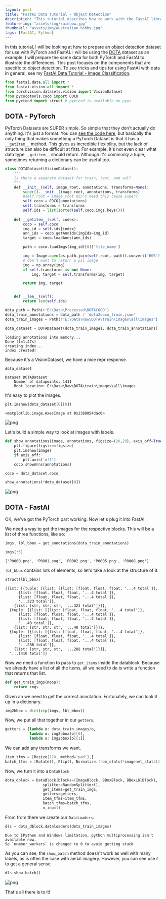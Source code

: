 ```yaml
---
layout: post
title: "FastAI Data Tutorial - Object Detection"
description: "This tutorial describes how to work with the FastAI library for object detection"
feature-img: "assets/img/rainbow.jpg"
thumbnail: "assets/img/australian_hobby.jpg"
tags: [FastAI, Python]
---
```


In this tutorial, I will be looking at how to prepare an object detection dataset for use with PyTorch and FastAI. I will be using the [DOTA](https://captain-whu.github.io/DOTA/dataset.html) dataset as an example. I will prepare the same data for both PyTorch and FastAI to illustrate the differences. This post focuses on the components that are specific to object detection. To see tricks and tips for using FastAI with data in general, see my [FastAI Data Tutorial - Image Classification](https://jss367.github.io/fastai-data-tutorial-image-classification.html).


```python
from fastai.data.all import *
from fastai.vision.all import *
from torchvision.datasets.vision import VisionDataset
from pycocotools.coco import COCO
from pyxtend import struct # pyxtend is available on pypi
```

## DOTA - PyTorch

PyTorch Datasets are SUPER simple. So simple that they don't actually do anything. It's just a format. You can [see the code here](https://github.com/pytorch/pytorch/blob/ce86881afadc0fea628c7e47d64a4073f3e09894/torch/utils/data/dataset.py#L51), but basically the only thing that makes something a PyTorch Dataset is that it has a `__getitem__` method. This gives us incredible flexibility, but the lack of structure can also be difficult at first. For example, it's not even clear what data type `__getitem__` should return. Although it's commonly a tuple, sometimes returning a dictionary can be useful too.


```python
class DOTADataset(VisionDataset):
    """
    Is there a separate dataset for train, test, and val?
    """
    def __init__(self, image_root, annotations, transforms=None):
        super().__init__(image_root, annotations, transforms)
        #self.root = image_root don't need this cause super?
        self.coco = COCO(annotations)
        self.transforms = transforms
        self.ids = list(sorted(self.coco.imgs.keys()))
        
    def __getitem__(self, index):
        coco = self.coco
        img_id = self.ids[index]
        ann_ids = coco.getAnnIds(imgIds=img_id)
        target = coco.loadAnns(ann_ids)

        path = coco.loadImgs(img_id)[0]['file_name']

        img = Image.open(os.path.join(self.root, path)).convert('RGB')
        # don't want to return a pil image
        img = np.array(img)
        if self.transforms is not None:
            img, target = self.transforms(img, target)

        return img, target


    def __len__(self):
        return len(self.ids)
```


```python
dota_path = Path(r'E:\Data\Processed\DOTACOCO')
dota_train_annotations = dota_path / 'dota2coco_train.json'
dota_train_images = Path(r'E:\Data\Raw\DOTA\train\images\all\images')
```


```python
dota_dataset = DOTADataset(dota_train_images, dota_train_annotations)
```

    loading annotations into memory...
    Done (t=1.47s)
    creating index...
    index created!
    

Because it's a VisionDataset, we have a nice repr response.


```python
dota_dataset
```




    Dataset DOTADataset
        Number of datapoints: 1411
        Root location: E:\Data\Raw\DOTA\train\images\all\images



It's easy to plot the images.


```python
plt.imshow(dota_dataset[0][0])
```




    <matplotlib.image.AxesImage at 0x2388054dac0>




    
![png]({{site.baseurl}}/assets/img/2022-01-02-fastai-data-tutorial-object-detection_files/2022-01-02-fastai-data-tutorial-object-detection_11_1.png)
    


Let's build a simple way to look at images with labels.


```python
def show_annotations(image, annotations, figsize=(20,20), axis_off=True):
    plt.figure(figsize=figsize)
    plt.imshow(image)
    if axis_off:
        plt.axis('off')
    coco.showAnns(annotations)
```


```python
coco = dota_dataset.coco
```


```python
show_annotations(*dota_dataset[0])
```


    
![png]({{site.baseurl}}/assets/img/2022-01-02-fastai-data-tutorial-object-detection_files/2022-01-02-fastai-data-tutorial-object-detection_15_0.png)
    


## DOTA - FastAI

OK, we've got the PyTorch part working. Now let's plug it into FastAI

We need a way to get the images for the respective blocks. This will be a list of three functions, like so:


```python
imgs, lbl_bbox = get_annotations(dota_train_annotations)
```


```python
imgs[:5]
```




    ['P0000.png', 'P0001.png', 'P0002.png', 'P0005.png', 'P0008.png']



`lbl_bbox` contains lots of elements, so let's take a look at the structure of it.


```python
struct(lbl_bbox)
```




    {list: [{tuple: [{list: [{list: [float, float, float, '...4 total']},
          {list: [float, float, float, '...4 total']},
          {list: [float, float, float, '...4 total']},
          '...323 total']},
        {list: [str, str, str, '...323 total']}]},
      {tuple: [{list: [{list: [float, float, float, '...4 total']},
          {list: [float, float, float, '...4 total']},
          {list: [float, float, float, '...4 total']},
          '...40 total']},
        {list: [str, str, str, '...40 total']}]},
      {tuple: [{list: [{list: [float, float, float, '...4 total']},
          {list: [float, float, float, '...4 total']},
          {list: [float, float, float, '...4 total']},
          '...288 total']},
        {list: [str, str, str, '...288 total']}]},
      '...1410 total']}



Now we need a function to pass to `get_items` inside the datablock. Because we already have a list of all the items, all we need to do is write a function that returns that list.


```python
def get_train_imgs(noop):
    return imgs
```

Given an we need to get the correct annotation. Fortunately, we can look it up in a dictionary.


```python
img2bbox = dict(zip(imgs, lbl_bbox))
```

Now, we put all that together in our `getters`.


```python
getters = [lambda o: dota_train_images/o,
           lambda o: img2bbox[o][0],
           lambda o: img2bbox[o][1]]
```

We can add any transforms we want.


```python
item_tfms = [Resize(128, method='pad'),]
batch_tfms = [Rotate(), Flip(), Normalize.from_stats(*imagenet_stats)]
```

Now, we turn it into a `DataBlock`.


```python
dota_dblock = DataBlock(blocks=(ImageBlock, BBoxBlock, BBoxLblBlock),
                 splitter=RandomSplitter(),
                 get_items=get_train_imgs,
                 getters=getters,
                 item_tfms=item_tfms,
                 batch_tfms=batch_tfms,
                 n_inp=1)
```

From from there we create our `DataLoaders`.


```python
dls = dota_dblock.dataloaders(dota_train_images)
```

    Due to IPython and Windows limitation, python multiprocessing isn't available now.
    So `number_workers` is changed to 0 to avoid getting stuck
    

As you can see, the `show_batch` method doesn't work as well with many labels, as is often the case with aerial imagery. However, you can see use it to get a general sense.


```python
dls.show_batch()
```


    
![png]({{site.baseurl}}/assets/img/2022-01-02-fastai-data-tutorial-object-detection_files/2022-01-02-fastai-data-tutorial-object-detection_36_0.png)
    


That's all there is to it!
